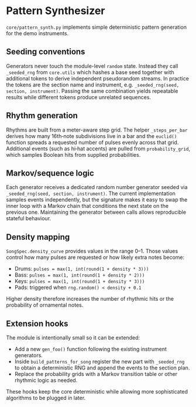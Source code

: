 # Pattern Synthesizer

`core/pattern_synth.py` implements simple deterministic pattern generation for the demo instruments.

## Seeding conventions

Generators never touch the module-level ``random`` state.  Instead they call
``_seeded_rng`` from ``core.utils`` which hashes a base seed together with
additional tokens to derive independent pseudorandom streams.  In practice the
tokens are the section name and instrument, e.g. ``_seeded_rng(seed,
section, instrument)``.  Passing the same combination yields repeatable results
while different tokens produce unrelated sequences.

## Rhythm generation

Rhythms are built from a meter-aware step grid.  The helper `_steps_per_bar` derives how many 16th‑note subdivisions live in a bar and the `euclid()` function spreads a requested number of pulses evenly across that grid.  Additional events (such as hi‑hat accents) are pulled from `probability_grid`, which samples Boolean hits from supplied probabilities.

## Markov/sequence logic

Each generator receives a dedicated random number generator seeded via `_seeded_rng(seed, section, instrument)`.  The current implementation samples events independently, but the signature makes it easy to swap the inner loop with a Markov chain that conditions the next state on the previous one.  Maintaining the generator between calls allows reproducible stateful behaviour.

## Density mapping

`SongSpec.density_curve` provides values in the range 0–1.  Those values control how many pulses are requested or how likely extra notes become:

* Drums: `pulses = max(1, int(round(1 + density * 3)))`
* Bass: `pulses = max(1, int(round(1 + density * 2)))`
* Keys: `pulses = max(1, int(round(1 + density * 3)))`
* Pads: triggered when `rng.random() < density + 0.1`

Higher density therefore increases the number of rhythmic hits or the probability of ornamental notes.

## Extension hooks

The module is intentionally small so it can be extended:

* Add a new `gen_foo()` function following the existing instrument generators.
* Inside `build_patterns_for_song` register the new part with `_seeded_rng` to obtain a deterministic RNG and append the events to the section plan.
* Replace the probability grids with a Markov transition table or other rhythmic logic as needed.

These hooks keep the core deterministic while allowing more sophisticated algorithms to be plugged in later.
